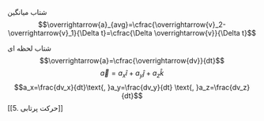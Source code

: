 شتاب میانگین
$$\overrightarrow{a}_{avg}=\cfrac{\overrightarrow{v}_2-\overrightarrow{v}_1}{\Delta t}=\cfrac{\Delta \overrightarrow{v}}{\Delta t}$$

شتاب لحظه ای
$$\overrightarrow{a}=\cfrac{\overrightarrow{dv}}{dt}$$
$$\overrightarrow{a}=a_x\hat{i}+a_y\hat{j}+a_z\hat{k}$$
$$a_x=\frac{dv_x}{dt}\text{, }a_y=\frac{dv_y}{dt} \text{, }a_z=\frac{dv_z}{dt}$$
[[5. حرکت پرتابی]]